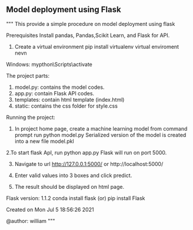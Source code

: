 ## Model deployment using Flask ##
"""
This provide a simple procedure on model deployment using flask


Prerequisites
Install  pandas, Pandas,Scikit Learn, and Flask for API.

1. Create a virtual environment
pip install virtualenv
virtual enviroment nevn

Windows: mypthon\Scripts\activate

The project parts:

1. model.py: contains the model codes.
2. app.py: contain Flask API codes.
3. templates: contain html template (index.html)
4. static: contains the css folder for style.css


Running the project:

1. In project home page, create a machine learning model from command prompt run python model.py
 Serialized version of the model is created into a new file model.pkl
 
 
2.To start flask ApI, run python app.py
Flask will run on port 5000.

3. Navigate to url http://127.0.0.1:5000/ or http://localhost:5000/ 

4. Enter valid values into 3 boxes and click predict.

5. The result should be displayed on html page.








Flask version: 1.1.2 conda install flask (or) pip install Flask


Created on Mon Jul  5 18:56:26 2021

@author: william
"""

